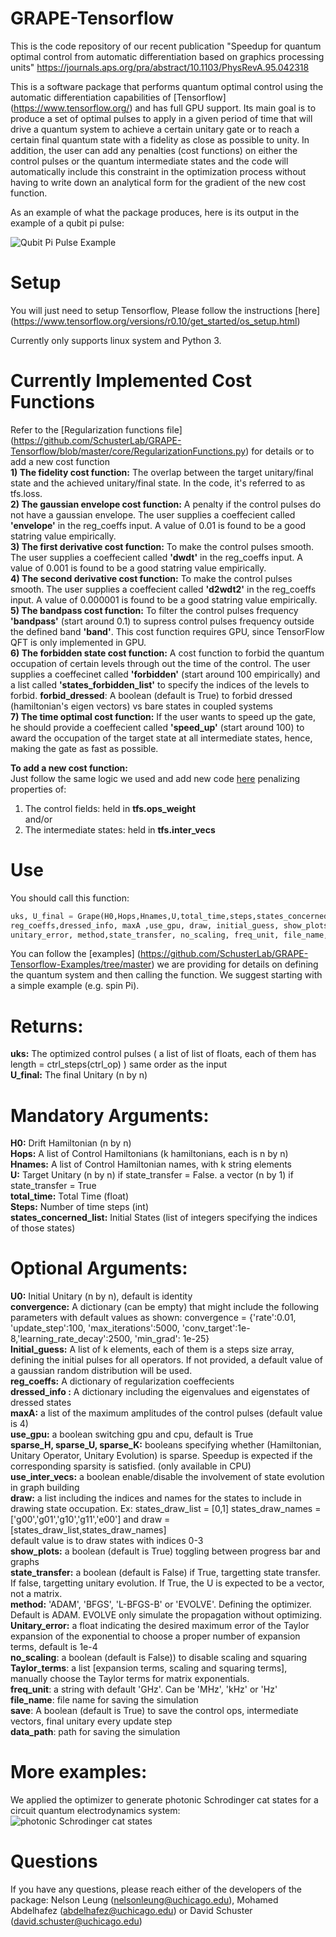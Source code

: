 # GRAPE-Tensorflow

This is the code repository of our recent publication "Speedup for quantum optimal control from automatic differentiation based on graphics processing units" https://journals.aps.org/pra/abstract/10.1103/PhysRevA.95.042318

This is a software package that performs quantum optimal control using the automatic differentiation capabilities of [Tensorflow] (https://www.tensorflow.org/) and has full GPU support. Its main goal is to produce a set of optimal pulses to apply in a given period of time that will drive a quantum system to achieve a certain unitary gate or to reach a certain final quantum state with a fidelity as close as possible to unity. In addition, the user can add any penalties (cost functions) on either the control pulses or the quantum intermediate states and the code will automatically include this constraint in the optimization process without having to write down an analytical form for the gradient of the new cost function.    

As an example of what the package produces, here is its output in the example of a qubit pi pulse:  


![Qubit Pi Pulse Example](http://i.imgur.com/OfqFqZ6.png)

# Setup  
You will just need to setup Tensorflow, Please follow the instructions [here] (https://www.tensorflow.org/versions/r0.10/get_started/os_setup.html)  

Currently only supports linux system and Python 3.

# Currently Implemented Cost Functions  
Refer to the [Regularization functions file] (https://github.com/SchusterLab/GRAPE-Tensorflow/blob/master/core/RegularizationFunctions.py) for details or to add a new cost function  
 **1) The fidelity cost function:** The overlap between the target unitary/final state and the achieved unitary/final state. In the code, it's referred to as tfs.loss.  
 **2) The gaussian envelope cost function:** A penalty if the control pulses do not have a gaussian envelope. The user supplies a coeffecient called **'envelope'** in the reg_coeffs input. A value of 0.01 is found to be a good statring value empirically.    
 **3) The first derivative cost function:** To make the control pulses smooth. The user supplies a coeffecient called **'dwdt'** in the reg_coeffs input. A value of 0.001 is found to be a good statring value empirically.  
 **4) The second derivative cost function:** To make the control pulses smooth. The user supplies a coeffecient called **'d2wdt2'** in the reg_coeffs input. A value of 0.000001 is found to be a good statring value empirically.  
 **5) The bandpass cost function:** To filter the control pulses frequency **'bandpass'** (start around 0.1) to supress control pulses frequency outside the defined band **'band'**. This cost function requires GPU, since TensorFlow QFT is only implemented in GPU.  
 **6) The forbidden state cost function:** A cost function to forbid the quantum occupation of certain levels through out the time of the control. The user supplies a coeffecinet called **'forbidden'** (start around 100 empirically) and a list called **'states_forbidden_list'** to specify the indices of the levels to forbid.  **forbid_dressed**: A boolean (default is True) to forbid dressed (hamiltonian's eigen vectors) vs bare states in coupled systems  
 **7) The time optimal cost function:** If the user wants to speed up the gate, he should provide a coeffecient called **'speed_up'** (start around 100) to award the occupation of the target state at all intermediate states, hence, making the gate as fast as possible.   


 **To add a new cost function:**  
Just follow the same logic we used and add new code [here](https://github.com/SchusterLab/GRAPE-Tensorflow/blob/master/core/RegularizationFunctions.py) penalizing properties of:  
1) The control fields: held in **tfs.ops_weight**  
and/or  
2) The intermediate states: held in **tfs.inter_vecs**    
 

# Use   
 You should call this function:  
```python
uks, U_final = Grape(H0,Hops,Hnames,U,total_time,steps,states_concerned_list,convergence, U0, 
reg_coeffs,dressed_info, maxA ,use_gpu, draw, initial_guess, show_plots, H_time_scales, 
unitary_error, method,state_transfer, no_scaling, freq_unit, file_name, save, data_path) 
```
 
 You can follow the [examples] (https://github.com/SchusterLab/GRAPE-Tensorflow-Examples/tree/master) we are providing for details on defining the quantum system and then calling the function. We suggest starting with a simple example (e.g. spin Pi).
 
# Returns:  
 **uks:** The optimized control pulses  ( a list of list of floats, each of them has length  = ctrl_steps(ctrl_op) ) same order as the input  
 **U_final:** The final Unitary (n by n)  
 
# Mandatory Arguments:  
 **H0:** Drift Hamiltonian (n by n)   
 **Hops:** A list of Control Hamiltonians  (k hamiltonians, each is n by n)  
 **Hnames:** A list of Control Hamiltonian names, with k string elements  
 **U:** Target Unitary (n by n)  if state_transfer = False. a vector (n by 1) if state_transfer = True  
 **total_time:** Total Time (float)  
 **Steps:** Number of time steps (int)  
 **states_concerned_list:** Initial States (list of integers specifying the indices of those states)  
 
# Optional Arguments:  
 **U0:** Initial Unitary (n by n), default is identity  
 **convergence:** A dictionary (can be empty) that might include the following parameters with default values as shown:
                convergence = {'rate':0.01, 'update_step':100, 'max_iterations':5000,
                'conv_target':1e-8,'learning_rate_decay':2500, 'min_grad': 1e-25}   
 **Initial_guess:** A list of k elements, each of them is a steps size array, defining the initial pulses for all operators. If not provided, a default value of a gaussian random distribution will be used.  
 **reg_coeffs:** A dictionary of regularization coeffecients  
 **dressed_info :** A dictionary including the eigenvalues and eigenstates of dressed states  
 **maxA:** a list of the maximum amplitudes of the control pulses (default value is 4)   
 **use_gpu:** a boolean switching gpu and cpu, default is True   
 **sparse_H, sparse_U, sparse_K:** booleans specifying whether (Hamiltonian, Unitary Operator, Unitary Evolution) is sparse. Speedup is expected if the corresponding sparsity is satisfied. (only available in CPU)  
 **use_inter_vecs:** a boolean enable/disable the involvement of state evolution in graph building  
 **draw:** a list including the indices and names for the states to include in drawing state occupation. Ex: states_draw_list = [0,1]
 states_draw_names = ['g00','g01','g10','g11','e00'] and  draw = [states_draw_list,states_draw_names]  
 default value is to draw states with indices 0-3  
 **show_plots:** a boolean (default is True) toggling between progress bar and graphs    
 **state_transfer:** a boolean (default is False) if True, targetting state transfer. If false, targetting unitary evolution. If True, the U is expected to be a vector, not a matrix.    
 **method:** 'ADAM', 'BFGS', 'L-BFGS-B' or 'EVOLVE'. Defining the optimizer. Default is ADAM. EVOLVE only simulate the propagation without optimizing.  
 **Unitary_error:** a float indicating the desired maximum error of the Taylor expansion of the exponential to choose a proper number of expansion terms, default is 1e-4  
 **no_scaling**:  a boolean (default is False)) to disable scaling and squaring  
 **Taylor_terms**: a list [expansion terms, scaling and squaring terms], manually choose the Taylor terms for matrix exponentials.  
 **freq_unit**: a string with default 'GHz'. Can be 'MHz', 'kHz' or 'Hz'  
 **file_name**: file name for saving the simulation  
 **save**: A boolean (default is True) to save the control ops, intermediate vectors, final unitary every update step  
 **data_path**: path for saving the simulation  
 
# More examples:
We applied the optimizer to generate photonic Schrodinger cat states for a circuit quantum electrodynamics system:  
![photonic Schrodinger cat states](http://i.imgur.com/ponY2R9.png)
 

# Questions
If you have any questions, please reach either of the developers of the package: Nelson Leung (nelsonleung@uchicago.edu), Mohamed Abdelhafez (abdelhafez@uchicago.edu) or David Schuster (david.schuster@uchicago.edu)
